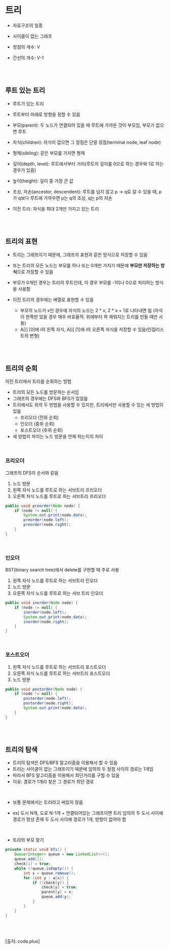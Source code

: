 # 트리

- 자료구조의 일종

- 사이클이 없는 그래프
- 정점의 개수: V
- 간선의 개수: V-1

</br></br>



## 루트 있는 트리

- 루트가 있는 트리

- 루트부터 아래로 방향을 정할 수 있음
- 부모(parent): 두 노드가 연결되어 있을 때 루트에 가까운 것이 부모임, 부모가 없으면 루트
- 자식(children): 자식이 없으면 그 정점은 단말 정점(terminal node, leaf node)
- 형제(sibling): 같은 부모를 가지면 형제
- 깊이(depth, level): 루트에서부터 거리(루트의 깊이를 0으로 하는 경우와 1로 하는 경우가 있음)
- 높이(height): 깊이 중 가장 큰 값
- 조상, 자손(ancestor, descendent): 루트를 넘지 않고 p -> q로 갈 수 있을 때, p가 q보다 루트에 가까우면 p는 q의 조상, q는 p의 자손
- 이진 트리: 자식을 최대 2개만 가지고 있는 트리

</br></br>



## 트리의 표현

- 트리는 그래프이기 때문에, 그래프의 표현과 같은 방식으로 저장할 수 있음
- 또는 트리의 모든 노드는 부모를 하나 또는 0개만 가지기 때문에 **부모만 저장하는 방식**으로 저장할 수 있음
- 부모가 0개인 경우는 트리의 루트인데, 이 경우 부모를 -1이나 0으로 처리하는 방식을 사용함

- 이진 트리의 경우에는 배열로 표현할 수 있음
  - 부모의 노드가 x인 경우에 자식의 노드는 2 * x, 2 * x + 1로 나타내면 됨
    (자식이 한쪽만 있을 경우 매우 비효율적. 위에부터 꽉 채워지는 트리를 만들 때만 사용)
  - A[i] [0]에 i의 왼쪽 자식,  A[i] [1]에 i의 오른쪽 자식을 저장할 수 있음(인접리스트의 변형)

</br></br>



## 트리의 순회

이진 트리에서 트리를 순회하는 방법

- 트리의 모든 노드를 방문하는 순서임
- 그래프의 경우에는 DFS와 BFS가 있었음
- 트리에서도 위의 두 방법을 사용할 수 있지만, 트리에서만 사용할 수 있는 세 방법이 있음
  - 프리오더 (전위 순회)
  - 인오더 (중위 순회)
  - 포스트오더 (후위 순회)
- 세 방법의 차이는 노드 방문을 언제 하는지의 차이

</br>

### 프리오더

그래프의 DFS의 순서와 같음

1. 노드 방문
2. 왼쪽 자식 노드를 루트로 하는 서브트리 프리오더
3. 오른쪽 자식 노드를 루트로 하는 서브트리 프리오더

```java
public void preorder(Node node) {
	if (node != null) {
		System.out.print(node.data);
		preorder(node.left);
		preorder(node.right);
	}
}
```

</br>

### 인오더

BST(binary search tree)에서 delete를 구현할 때 주로 사용

1. 왼쪽 자식 노드를 루트로 하는 서브트리 인오더
2. 노드 방문
3. 오른쪽 자식 노드를 루트로 하는 서브 트리 인오더

```java
public void inorder(Node node) {
	if (node != null) {
		inorder(node.left);
		System.out.print(node.data);
		inorder(node.right);
	}
}
```

</br>

### 포스트오더

1. 왼쪽 자식 노드를 루트로 하는 서브트리 포스트오더
2. 오른쪽 자식 노드를 루트로 하는 서브트리 포스트오더
3. 노드 방문

```java
public void postorder(Node node) {
	if (node != null) {
		postorder(node.left);
		postorder(node.right);
		System.out.print(node.data);
	}
}
```

</br></br>



## 트리의 탐색

- 트리의 탐색은 DFS/BFS 알고리즘을 이용해서 할 수 있음
- 트리는 사이클이 없는 그래프이기 때문에 임의의 두 정점 사이의 경로는 1개임
- 따라서 BFS 알고리즘을 이용해서 최단거리를 구할 수 있음
- 이유: 경로가 1개라 찾은 그 경로가 최단 경로

</br>

- 보통 문제에서는 트리라고 써있지 않음

- ex) 도시 N개, 도로 N-1개 + 연결되어있는 그래프이면 트리
  임의의 두 도시 사이에 경로가 항상 존재
  두 도시 사이에 경로가 1개, 방향이 없어야 함

</br>

- 트리의 부모 찾기

```java
private static void bfs() {
	Queue<Integer> queue = new LinkedList<>();
	queue.add(1);
	check[1] = true;
	while (!queue.isEmpty()) {
		int x = queue.remove();
		for (int y : a[x]) {
			if (!check[y]) {
				check[y] = true;
				parent[y] = x;
				queue.add(y);
            }
        }
    }
}
```



</br></br>

[출저: code.plus]